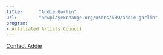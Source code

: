 ```yaml
---
title:      "Addie Gorlin"
url:        "newplayexchange.org/users/539/addie-gorlin"
program:
- Affiliated Artists Council
---
```


[Contact Addie](mailto:addie.gorlin@gmail.com)
